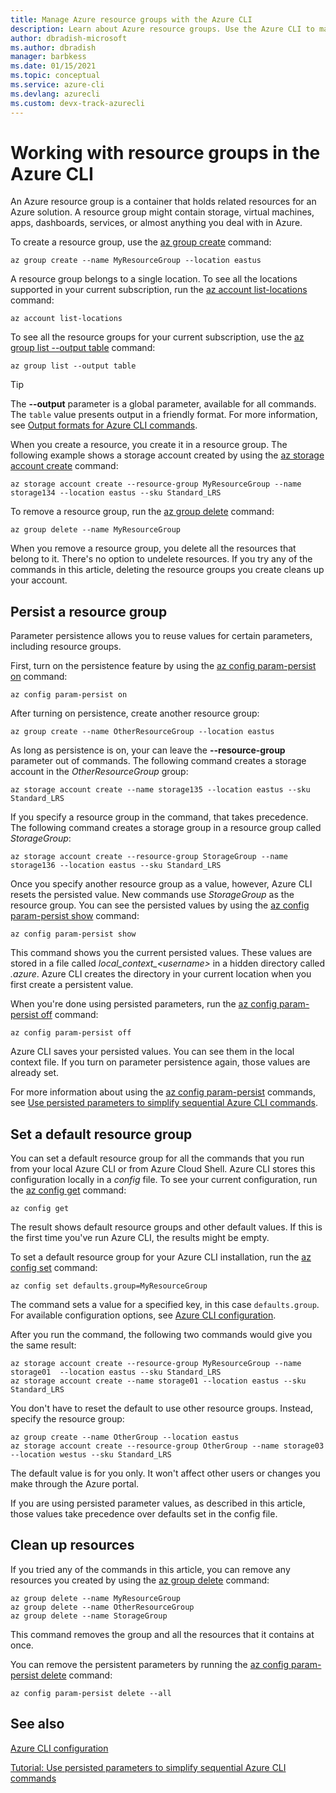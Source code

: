 ```yaml
---
title: Manage Azure resource groups with the Azure CLI
description: Learn about Azure resource groups. Use the Azure CLI to manage your groups.
author: dbradish-microsoft
ms.author: dbradish
manager: barbkess
ms.date: 01/15/2021
ms.topic: conceptual
ms.service: azure-cli
ms.devlang: azurecli
ms.custom: devx-track-azurecli
---
```


# Working with resource groups in the Azure CLI

An Azure resource group is a container that holds related resources for an Azure solution. A resource group might contain storage, virtual machines, apps, dashboards, services, or almost anything you deal with in Azure.

To create a resource group, use the [az group create](/cli/azure/group#az_group_create) command:

```azurecli
az group create --name MyResourceGroup --location eastus
```

A resource group belongs to a single location. To see all the locations supported in your current subscription, run the [az account list-locations](/cli/azure/account#az_account_list_locations) command:

```azurecli
az account list-locations
```

To see all the resource groups for your current subscription, use the [az group list --output table](/cli/azure/group#az_group_list) command:

```azurecli
az group list --output table
```

> [!TIP]
> The **--output** parameter is a global parameter, available for all commands. The `table` value presents output in a friendly format. For more information, see [Output formats for Azure CLI commands](/cli/azure/format-output-azure-cli).

When you create a resource, you create it in a resource group. The following example shows a storage account created by using the [az storage account create](/cli/azure/storage/account#az_storage_account_create) command:

```azurecli
az storage account create --resource-group MyResourceGroup --name storage134 --location eastus --sku Standard_LRS
```

To remove a resource group, run the [az group delete](/cli/azure/group#az_group_delete) command:

```azurecli
az group delete --name MyResourceGroup
```

When you remove a resource group, you delete all the resources that belong to it. There's no option to undelete resources. If you try any of the commands in this article, deleting the resource groups you create cleans up your account.

## Persist a resource group

Parameter persistence allows you to reuse values for certain parameters, including resource groups.

First, turn on the persistence feature by using the [az config param-persist on](/cli/azure/config/param-persist#az_config_param_persist_on) command:

```azurecli
az config param-persist on
```

After turning on persistence, create another resource group:

 ```azurecli
az group create --name OtherResourceGroup --location eastus
```

As long as persistence is on, your can leave the **--resource-group** parameter out of commands. The following command creates a storage account in the *OtherResourceGroup* group:

```azurecli
az storage account create --name storage135 --location eastus --sku Standard_LRS
```

If you specify a resource group in the command, that takes precedence. The following command creates a storage group in a resource group called *StorageGroup*:

```azurecli
az storage account create --resource-group StorageGroup --name storage136 --location eastus --sku Standard_LRS
```

Once you specify another resource group as a value, however, Azure CLI resets the persisted value. New commands use *StorageGroup* as the resource group. You can see the persisted values by using the [az config param-persist show](/cli/azure/config/param-persist#az_config_param_persist_show) command:

```azurecli
az config param-persist show
```

This command shows you the current persisted values. These values are stored in a file called *local_context_\<username>* in a hidden directory called *.azure*. Azure CLI creates the directory in your current location when you first create a persistent value.

When you're done using persisted parameters, run the [az config param-persist off](/cli/azure/config/param-persist#az_config_param_persist_off) command:

```azurecli
az config param-persist off
```

Azure CLI saves your persisted values. You can see them in the local context file. If you turn on parameter persistence again, those values are already set. 

For more information about using the [az config param-persist](/cli/azure/config/param-persist) commands, see [Use persisted parameters to simplify sequential Azure CLI commands](/cli/azure/param-persist-tutorial).

## Set a default resource group

You can set a default resource group for all the commands that you run from your local Azure CLI or from Azure Cloud Shell. Azure CLI stores this configuration locally in a *config* file. To see your current configuration, run the [az config get](/cli/azure/config#az_config_get) command:

```azurecli
az config get
```

The result shows default resource groups and other default values. If this is the first time you've run Azure CLI, the results might be empty.

To set a default resource group for your Azure CLI installation, run the [az config set](/cli/azure/config#az_config_set) command:

```azurecli
az config set defaults.group=MyResourceGroup
```

The command sets a value for a specified key, in this case `defaults.group`. For available configuration options, see [Azure CLI configuration](/cli/azure/azure-cli-configuration).

After you run the command, the following two commands would give you the same result:

```azurecli
az storage account create --resource-group MyResourceGroup --name storage01  --location eastus --sku Standard_LRS
az storage account create --name storage01 --location eastus --sku Standard_LRS
```

You don't have to reset the default to use other resource groups. Instead, specify the resource group:

```azurecli
az group create --name OtherGroup --location eastus
az storage account create --resource-group OtherGroup --name storage03  --location westus --sku Standard_LRS
```

The default value is for you only. It won't affect other users or changes you make through the Azure portal.

If you are using persisted parameter values, as described in this article, those values take precedence over defaults set in the config file.

## Clean up resources

If you tried any of the commands in this article, you can remove any resources you created by using the [az group delete](/cli/azure/group#az_group_delete) command:

```azurecli
az group delete --name MyResourceGroup
az group delete --name OtherResourceGroup
az group delete --name StorageGroup
```

This command removes the group and all the resources that it contains at once.

You can remove the persistent parameters by running the [az config param-persist delete](/cli/azure/config/param-persist#az_config_param_persist_delete) command:

```azurecli
az config param-persist delete --all
```

## See also

[Azure CLI configuration](/cli/azure/azure-cli-configuration)

[Tutorial: Use persisted parameters to simplify sequential Azure CLI commands](/cli/azure/param-persist-tutorial)
